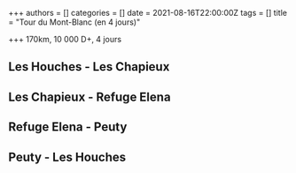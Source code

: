 +++
authors = []
categories = []
date = 2021-08-16T22:00:00Z
tags = []
title = "Tour du Mont-Blanc (en 4 jours)"

+++
170km, 10 000 D+, 4 jours

## Les Houches - Les Chapieux

## Les Chapieux - Refuge Elena

## Refuge Elena - Peuty

## Peuty - Les Houches